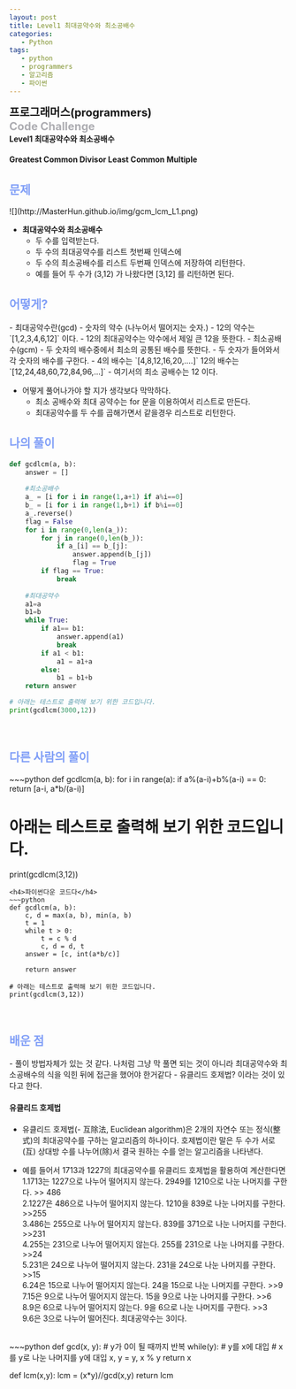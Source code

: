 ```yaml
---
layout: post
title: Level1 최대공약수와 최소공배수
categories:
   - Python
tags:
   - python
   - programmers
   - 알고리즘
   - 파이썬
---
```

<b style="font-size:20px" url="https://programmers.co.kr">프로그래머스(programmers)</b><br>
<b style="font-size:20px; color:#71717991;">Code Challenge </b><br>
<b>Level1 최대공약수와 최소공배수</b>
<h4>
Greatest Common Divisor  
Least Common Multiple
</h4>
<h2 style="color:#819FF7">문제</h2>
![](http://MasterHun.github.io/img/gcm_lcm_L1.png)

- <b>최대공약수와 최소공배수</b>
	- 두 수를 입력받는다.
	- 두 수의 최대공약수를 리스트 첫번째 인덱스에
	- 두 수의 최소공배수를 리스트 두번째 인덱스에 저장하여 리턴한다.
	- 예를 들어 두 수가 (3,12) 가 나왔다면 [3,12] 를 리턴하면 된다.

<h2 style="color:#819FF7">어떻게?</h2>
- 최대공약수란(gcd)
    - 숫자의 약수 (나누어서 떨어지는 숫자.)
    - 12의 약수는 `[1,2,3,4,6,12]` 이다.
    - 12의 최대공약수는 약수에서 제일 큰 12을 뜻한다.
- 최소공배수(gcm)
	- 두 숫자의 배수중에서 최소의 공통된 배수를 뜻한다.
	- 두 숫자가 들어와서 각 숫자의 배수를 구한다. 
	- 4의 배수는 `[4,8,12,16,20,....]`	12의 배수는 `[12,24,48,60,72,84,96,...]`
	- 여기서의 최소 공배수는 12 이다. 

- 어떻게 풀어나가야 할 지가 생각보다 막막하다.
	- 최소 공배수와 최대 공약수는 for 문을 이용하여서 리스트로 만든다.
	- 최대공약수를 두 수를 곱해가면서 같을경우 리스트로 리턴한다.
<h2 style="color:#819FF7">나의 풀이</h2>

~~~python
def gcdlcm(a, b):
    answer = []
    
    #최소공배수
    a_ = [i for i in range(1,a+1) if a%i==0]
    b_ = [i for i in range(1,b+1) if b%i==0]
    a_.reverse()
    flag = False
    for i in range(0,len(a_)):
        for j in range(0,len(b_)):
            if a_[i] == b_[j]:
                answer.append(b_[j])
                flag = True
        if flag == True:
            break
        
    #최대공약수
    a1=a
    b1=b
    while True:
        if a1== b1:
            answer.append(a1)
            break
        if a1 < b1:
            a1 = a1+a
        else:
            b1 = b1+b
    return answer

# 아래는 테스트로 출력해 보기 위한 코드입니다.
print(gcdlcm(3000,12))
~~~
<br>

<h2 style="color:#819FF7">다른 사람의 풀이</h2>
~~~python
def gcdlcm(a, b):
    for i in range(a):
        if a%(a-i)+b%(a-i) == 0:
            return [a-i, a*b/(a-i)]

# 아래는 테스트로 출력해 보기 위한 코드입니다.
print(gcdlcm(3,12))
~~~
<h4>파이썬다운 코드다</h4>
~~~python
def gcdlcm(a, b):
    c, d = max(a, b), min(a, b)
    t = 1
    while t > 0:
        t = c % d
        c, d = d, t
    answer = [c, int(a*b/c)]

    return answer

# 아래는 테스트로 출력해 보기 위한 코드입니다.
print(gcdlcm(3,12))
~~~
<br>

<h2 style="color:#819FF7">배운 점</h2>
- 풀이 방법자체가 있는 것 같다. 나처럼 그냥 막 풀면 되는 것이 아니라 최대공약수와 최소공배수의 식을 익힌 뒤에 접근을 했어야 한거같다
- 유클리드 호제법? 이라는 것이 있다고 한다.

<h4>유클리드 호제법</h4>

- 유클리드 호제법(- 互除法, Euclidean algorithm)은 2개의 자연수 또는 정식(整式)의 최대공약수를 구하는 알고리즘의 하나이다. 호제법이란 말은 두 수가 서로(互) 상대방 수를 나누어(除)서 결국 원하는 수를 얻는 알고리즘을 나타낸다.

- 예를 들어서 1713과 1227의 최대공약수를 유클리드 호제법을 활용하여 계산한다면<br>
	1.1713는 1227으로 나누어 떨어지지 않는다. 2949를 1210으로 나눈 나머지를 구한다. >> 486<br>
	2.1227은 486으로 나누어 떨어지지 않는다. 1210을 839로 나눈 나머지를 구한다. >>255<br>
	3.486는 255으로 나누어 떨어지지 않는다. 839를 371으로 나눈 나머지를 구한다. >>231<br>
	4.255는 231으로 나누어 떨어지지 않는다. 255를 231으로 나눈 나머지를 구한다. >>24<br>
	5.231은 24으로 나누어 떨어지지 않는다. 231을 24으로 나눈 나머지를 구한다. >>15<br>
	6.24은 15으로 나누어 떨어지지 않는다. 24을 15으로 나눈 나머지를 구한다. >>9<br>
	7.15은 9으로 나누어 떨어지지 않는다. 15을 9으로 나눈 나머지를 구한다. >>6<br>
	8.9은 6으로 나누어 떨어지지 않는다. 9을 6으로 나눈 나머지를 구한다. >>3<br>
	9.6은 3으로 나누어 떨어진다. 최대공약수는 3이다.<br>
<br>
~~~python
def gcd(x, y):
   # y가 0이 될 때까지 반복
   while(y):
       # y를 x에 대입
       # x를 y로 나눈 나머지를 y에 대입
       x, y = y, x % y
   return x

def lcm(x,y):
	lcm = (x*y)//gcd(x,y)
    return lcm
~~~
